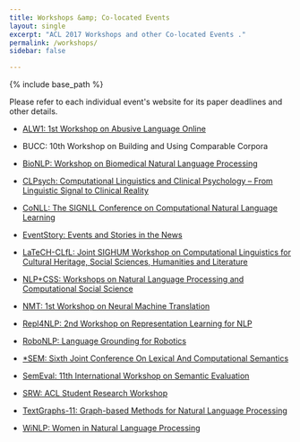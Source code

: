```yaml
---
title: Workshops &amp; Co-located Events
layout: single
excerpt: "ACL 2017 Workshops and other Co-located Events ."
permalink: /workshops/
sidebar: false

---
```

{% include base_path %}

Please refer to each individual event's website for its paper deadlines and other details. 

- [ALW1: 1st Workshop on Abusive Language Online](https://sites.google.com/site/abusivelanguageworkshop2017/)

- BUCC: 10th Workshop on Building and Using Comparable Corpora 

- [BioNLP: Workshop on Biomedical Natural Language Processing](https://www.aclweb.org/aclwiki/index.php?title=SIGBIOMED)

- [CLPsych: Computational Linguistics and Clinical Psychology – From  Linguistic Signal to Clinical Reality](http://clpsych.org)

- [CoNLL: The SIGNLL Conference on Computational Natural Language Learning](http://www.conll.org)

- [EventStory: Events and Stories in the News](https://sites.google.com/site/eventsandstoriesinthenews/)

- [LaTeCH-CLfL: Joint SIGHUM Workshop on Computational Linguistics for Cultural Heritage, Social Sciences, Humanities and Literature](https://sighum.wordpress.com/events/latech-clfl-2017/)

- [NLP+CSS: Workshops on Natural Language Processing and Computational Social Science](https://sites.google.com/site/nlpandcss/nlp-css-at-acl-2017)

- [NMT: 1st Workshop on Neural Machine Translation](https://sites.google.com/site/acl17nmt/)

- [Repl4NLP: 2nd Workshop on Representation Learning for NLP](https://sites.google.com/site/repl4nlp2017/)

- [RoboNLP: Language Grounding for Robotics](https://robonlp2017.github.io)

- [*SEM: Sixth Joint Conference On Lexical And Computational Semantics](https://sites.google.com/site/carabirubi3251651561/)

- [SemEval: 11th International Workshop on Semantic Evaluation](http://alt.qcri.org/semeval2017/)

- [SRW: ACL Student Research Workshop](https://sites.google.com/site/aclsrw2017/)

- [TextGraphs-11: Graph-based Methods for Natural Language Processing](https://sites.google.com/site/textgraphs2017/)

- [WiNLP: Women in Natural Language Processing](http://www.winlp.org/winlp-workshop/)

